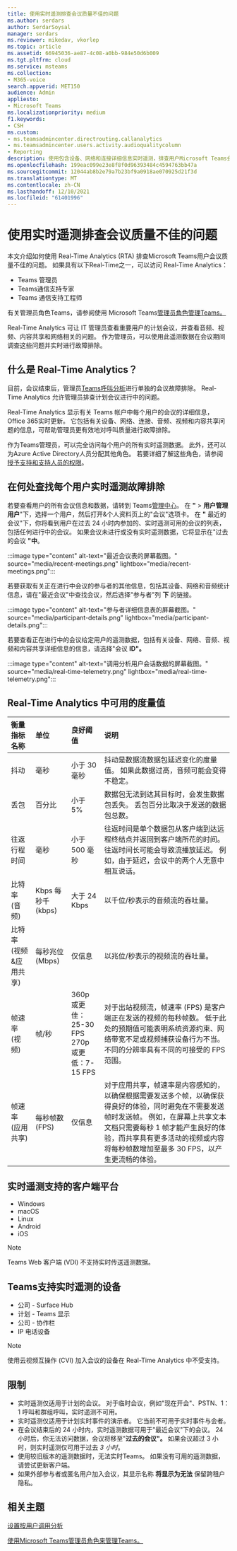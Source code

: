 ```yaml
---
title: 使用实时遥测排查会议质量不佳的问题
ms.author: serdars
author: SerdarSoysal
manager: serdars
ms.reviewer: mikedav, vkorlep
ms.topic: article
ms.assetid: 66945036-ae87-4c08-a0bb-984e50d6b009
ms.tgt.pltfrm: cloud
ms.service: msteams
ms.collection:
- M365-voice
search.appverid: MET150
audience: Admin
appliesto:
- Microsoft Teams
ms.localizationpriority: medium
f1.keywords:
- CSH
ms.custom:
- ms.teamsadmincenter.directrouting.callanalytics
- ms.teamsadmincenter.users.activity.audioqualitycolumn
- Reporting
description: 使用包含设备、网络和连接详细信息实时遥测，排查用户Microsoft Teams会议的问题。
ms.openlocfilehash: 199eac099e23e8f8f0d96393484c4594763bb47a
ms.sourcegitcommit: 12044ab8b2e79a7b23bf9a0918ae070925d21f3d
ms.translationtype: MT
ms.contentlocale: zh-CN
ms.lasthandoff: 12/10/2021
ms.locfileid: "61401996"
---
```

# <a name="use-real-time-telemetry-to-troubleshoot-poor-meeting-quality"></a>使用实时遥测排查会议质量不佳的问题

本文介绍如何使用 Real-Time Analytics (RTA) 排查Microsoft Teams用户会议质量不佳的问题。 如果具有以下Real-Time之一，可以访问 Real-Time Analytics：

- Teams 管理员
- Teams通信支持专家
- Teams 通信支持工程师

有关管理员角色Teams，请参阅使用 Microsoft Teams[管理员角色管理Teams。](/MicrosoftTeams/using-admin-roles)

Real-Time Analytics 可让 IT 管理员查看重要用户的计划会议，并查看音频、视频、内容共享和网络相关的问题。 作为管理员，可以使用此遥测数据在会议期间调查这些问题并实时进行故障排除。

## <a name="what-is-real-time-analytics"></a>什么是 Real-Time Analytics？

目前，会议结束后，管理员[Teams呼叫分析](use-call-analytics-to-troubleshoot-poor-call-quality.md)进行单独的会议故障排除。 Real-Time Analytics 允许管理员排查计划会议进行中的问题。

Real-Time Analytics 显示有关 Teams 帐户中每个用户的会议的详细信息，Office 365实时更新。 它包括有关设备、网络、连接、音频、视频和内容共享问题的信息，可帮助管理员更有效地对呼叫质量进行故障排除。

作为Teams管理员，可以完全访问每个用户的所有实时遥测数据。 此外，还可以为Azure Active Directory人员分配其他角色。 若要详细了解这些角色，请参阅 [授予支持和支持人员的权限](set-up-call-analytics.md#give-permission-to-support-and-helpdesk-staff)。

## <a name="where-to-find-per-user-real-time-troubleshooting-telemetry"></a>在何处查找每个用户实时遥测故障排除

若要查看用户的所有会议信息和数据，请转到 Teams[管理中心](https://admin.teams.microsoft.com)。 在 **"**  >  **用户管理用户**"下，选择一个用户，然后打开&个人资料页上的"会议"选项卡。 在 **"** 最近的会议"下，你将看到用户在过去 24 小时内参加的、实时遥测可用的会议的列表，包括任何进行中的会议。 如果会议未进行或没有实时遥测数据，它将显示在"过去的会议 **"中**。

:::image type="content" alt-text="最近会议表的屏幕截图。" source="media/recent-meetings.png" lightbox="media/recent-meetings.png":::

若要获取有关正在进行中会议的参与者的其他信息，包括其设备、网络和音频统计信息，请在"最近会议"中查找会议，然后选择"参与者"列 **下** 的链接。

:::image type="content" alt-text="参与者详细信息表的屏幕截图。" source="media/participant-details.png" lightbox="media/participant-details.png":::

若要查看正在进行中的会议给定用户的遥测数据，包括有关设备、网络、音频、视频和内容共享详细信息的信息，请选择"会议 **ID"。**

:::image type="content" alt-text="调用分析用户会话数据的屏幕截图。" source="media/real-time-telemetry.png" lightbox="media/real-time-telemetry.png":::

## <a name="measures-available-in-real-time-analytics"></a>Real-Time Analytics 中可用的度量值

|衡量指标名称 |单位 |良好阈值 |说明 |
|:---|:---|:---|:---|
|抖动 |毫秒 |小于 30 毫秒 |抖动是数据流数据包延迟变化的度量值。 如果此数据过高，音频可能会变得不稳定。 | 
|丢包 |百分比 |小于 5% |数据包无法到达其目标时，会发生数据包丢失。 丢包百分比取决于发送的数据包总数。 |
|往返行程时间 |毫秒 |小于 500 毫秒 |往返时间是单个数据包从客户端到达远程终结点并返回到客户端所花的时间。 往返时间长可能会导致流播放延迟。 例如，由于延迟，会议中的两个人无意中相互说话。 |
|比特率 (音频)  |Kbps 每秒千 (kbps)  |大于 24 Kbps |以千位/秒表示的音频流的吞吐量。 |
|比特率 (视频&应用共享)  |每秒兆位 (Mbps)  | 仅信息 |以兆位/秒表示的视频流的吞吐量。 |
|帧速率 (视频)  |帧/秒 |360p 或更佳：25-30 FPS <br/> 270p 或更低：7-15 FPS |对于出站视频流，帧速率 (FPS) 是客户端正在发送的视频的每秒帧数。 低于此处的预期值可能表明系统资源约束、网络带宽不足或视频捕获设备行为不当。 不同的分辨率具有不同的可接受的 FPS 范围。 |
|帧速率 (应用共享)  |每秒帧数 (FPS)  |仅信息 |对于应用共享，帧速率是内容感知的，以确保根据需要发送多个帧，以确保获得良好的体验，同时避免在不需要发送帧时发送帧。 例如，在屏幕上共享文本文档只需要每秒 1 帧才能产生良好的体验，而共享具有更多活动的视频或内容将每秒帧数增加至最多 30 FPS，以产生更流畅的体验。 |


## <a name="client-platforms-supported-for-real-time-telemetry"></a>实时遥测支持的客户端平台

- Windows
- macOS
- Linux
- Android
- iOS

> [!NOTE]
> Teams Web 客户端 (VDI) 不支持实时传送遥测数据。

## <a name="teams-devices-with-support-for-real-time-telemetry"></a>Teams支持实时遥测的设备

- 公司 - Surface Hub
- 计划 - Teams 显示
- 公司 - 协作栏
- IP 电话设备

> [!NOTE]
> 使用云视频互操作 (CVI) 加入会议的设备在 Real-Time Analytics 中不受支持。


## <a name="limitations"></a>限制

- 实时遥测仅适用于计划的会议。 对于临时会议，例如"现在开会"、PSTN、1：1 呼叫和群组呼叫，实时遥测不可用。
- 实时遥测仅适用于计划实时事件的演示者。 它当前不可用于实时事件与会者。
- 在会议结束后的 24 小时内，实时遥测数据可用于"最近会议"下的会议。 24 小时后，你无法访问数据，会议将移至"**过去的会议"。** 如果会议超过 3 小时，则实时遥测仅可用于过去 *3 小时*。
- 使用较旧版本的遥测数据时，无法实时Teams。 如果没有可用的遥测数据，请尝试更新客户端。
- 如果外部参与者或匿名用户加入会议，其显示名称 **将显示为无法** 保留跨租户隐私。

## <a name="related-topics"></a>相关主题

[设置按用户调用分析](set-up-call-analytics.md)

[使用Microsoft Teams管理员角色来管理Teams。](/MicrosoftTeams/using-admin-roles)
